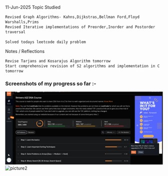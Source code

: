 11-Jun-2025
Topic Studied

    Revised Graph Algorithms- Kahns,Dijkstras,Bellman Ford,Floyd Warshalls,Prims
    Revised Iterative implementations of Preorder,Inorder and Postorder traversal

    Solved todays leetcode daily problem

Notes / Reflections

    Revise Tarjans and Kosarajus Algorithm tomorrow
    Start comprehensive revision of S2 algorithms and implementation in C tomorrow

### Screenshots of my progress so far :-

![picture](https://raw.githubusercontent.com/eliasjoby/Progress-Tracker/main/screenshots/37.2.png)
![picture2](https://raw.githubusercontent.com/eliasjoby/Progress-Tracker/blob/main/screenshots/37.1.png)


